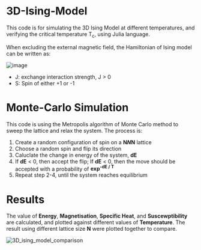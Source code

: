 # 3D-Ising-Model
This code is for simulating the 3D Ising Model at different temperatures, and verifying the critical temperature T<sub>c</sub>, using Julia language. 

When excluding the external magnetic field, the Hamiltonian of Ising model can be written as:

![image](https://github.com/user-attachments/assets/bf24387e-68f1-4c77-9781-afab6c0761d1)
- J: exchange interaction strength, J > 0
- S: Spin of either +1 or -1

# Monte-Carlo Simulation
This code is using the Metropolis algorithm of Monte Carlo method to sweep the lattice and relax the system. The process is:
1. Create a random configuration of spin on a **N*N*N** lattice
2. Choose a random spin and flip its direction
3. Caluclate the change in energy of the system, **dE**
4. If **dE** < 0, then accept the flip; If **dE** < 0, then the move should be accepted with a probability of **exp<sup>-dE / T</sup>**
5. Repeat step 2-4, until the system reaches equilibrium

# Results
The value of **Energy**, **Magnetisation**, **Specific Heat**, and **Suscewptibility** are calculated, and plotted against different values of **Temperature**. The result using different lattice size **N** were plotted together to compare.

![3D_ising_model_comparison](https://github.com/user-attachments/assets/3b782c91-7490-4e86-9a3d-1ecd7a310b1c)

